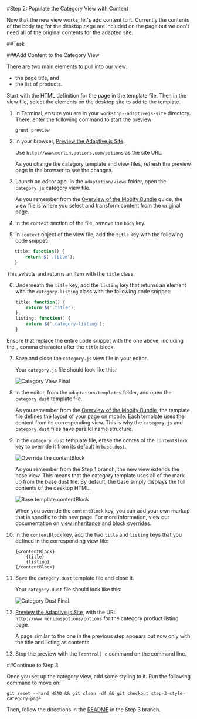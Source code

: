 #Step 2: Populate the Category View with Content

Now that the new view works, let's add content to it. Currently the contents of the body tag for the desktop page are included on the page but we don't need all of the original contents for the adapted site.

##Task

###Add Content to the Category View

There are two main elements to pull into our view:

* the page title, and 
* the list of products.
 
Start with the HTML definition for the page in the template file. Then in the view file, select the elements on the desktop site to add to the template.

1. In Terminal, ensure you are in your `workshop--adaptivejs-site` directory. There, enter the following command to start the preview:

    ```
    grunt preview
    ```

2. In your browser, [Preview the Adaptive.js Site](http://docs.mobify.com/v1.0/docs/preview-your-project).

    Use `http://www.merlinspotions.com/potions` as the site URL.

    As you change the category template and view files, refresh the preview page in the browser to see the changes.

3. Launch an editor app. In the `adaptation/views` folder, open the `category.js` category view file.

    As you remember from the [Overview of the Mobify Bundle](http://docs.mobify.com/v1.0/docs/the-mobify-bundle/#views) guide, the view file is where you select and transform content from the original page.

4. In the `context` section of the file, remove the `body` key.
5. In `context` object of the view file, add the `title` key with the following code snippet:

 ```javascript
    title: function() {
        return $('.title');
    }
 ```

 This selects and returns an item with the `title` class.

6. Underneath the `title` key, add the `listing` key that returns an element with the `category-listing` class with the following code snippet:

    ```javascript
    title: function() {
        return $('.title');
    },
    listing: function() {
        return $('.category-listing');
    }
    ```
 Ensure that replace the entire code snippet with the one above, including the `,` comma character after the `title` block.

7. Save and close the `category.js` view file in your editor.

    Your `category.js` file should look like this:

    ![Category View Final](https://s3.amazonaws.com/uploads.hipchat.com/15359/64553/55p5oVUIFiTduTJ/Screen%20Shot%202015-03-12%20at%204.31.59%20PM.png)

8. In the editor, from the `adaptation/templates` folder, and open the `category.dust` template file.

    As you remember from the [Overview of the Mobify Bundle](http://www.merlinspotions.com/potions/), the template file defines the layout of your page on mobile. Each template uses the content from its corresponding view. This is why the `category.js` and `category.dust` files have parallel name structure.

9. In the `category.dust` template file, erase the contes of the `contentBlock` key to override it from its default in `base.dust`. 

    ![Override the contentBlock](https://s3.amazonaws.com/uploads.hipchat.com/15359/64553/XQKwUSv5WGo064c/Screen%20Shot%202015-01-16%20at%2012.15.59%20PM.png)

    As you remember from the Step 1 branch, the new view extends the base view. This means that the category template uses all of the mark up from the base dust file. By default, the base simply displays the full contents of the desktop HTML.

    ![Base template contentBlock](https://s3.amazonaws.com/uploads.hipchat.com/15359/64553/Hehqa43UYdVBQxW/Screen%20Shot%202015-02-05%20at%201.41.56%20PM.png)

    When you override the `contentBlock` key, you can add your own markup that is specific to this new page. For more information, view our documentation on [view inheritance](https://cloud.mobify.com/docs/adaptivejs/adapting/views/#/view-inheritance/) and [block overrides](http://docs.mobify.com/v1.0/docs/dustjs-cheat-sheet/#h-block-overrides-override-).

10. In the `contentBlock` key, add the two `title` and `listing` keys that you defined in the corresponding view file:

    ```
    {<contentBlock}
        {title}
        {listing}
    {/contentBlock}
    ```

11. Save the `category.dust` template file and close it.

    Your `category.dust` file should look like this:

    ![Category Dust Final](https://s3.amazonaws.com/uploads.hipchat.com/15359/64553/nF4HlNrhtHjDZh3/Screen%20Shot%202015-03-12%20at%204.34.21%20PM.png)

12. [Preview the Adaptive.js Site](http://docs.mobify.com/v1.0/docs/preview-your-project), with the URL `http://www.merlinspotions/potions` for the category product listing page.

    A page similar to the one in the previous step appears but now only with the title and listing as contents.

13. Stop the preview with the `[control] c` command on the command line.

##Continue to Step 3

Once you set up the category view, add some styling to it. Run the following command to move on:

```
git reset --hard HEAD && git clean -df && git checkout step-3-style-category-page
```

Then, follow the directions in the  [README](https://github.com/mobify/workshop--adaptivejs-site/blob/step-3-style-category-page/README.md) in the Step 3 branch.
